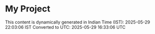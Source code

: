 # My Project

This content is dynamically generated in Indian Time (IST): 2025-05-29 22:03:06 IST
Converted to UTC: 2025-05-29 16:33:06 UTC

